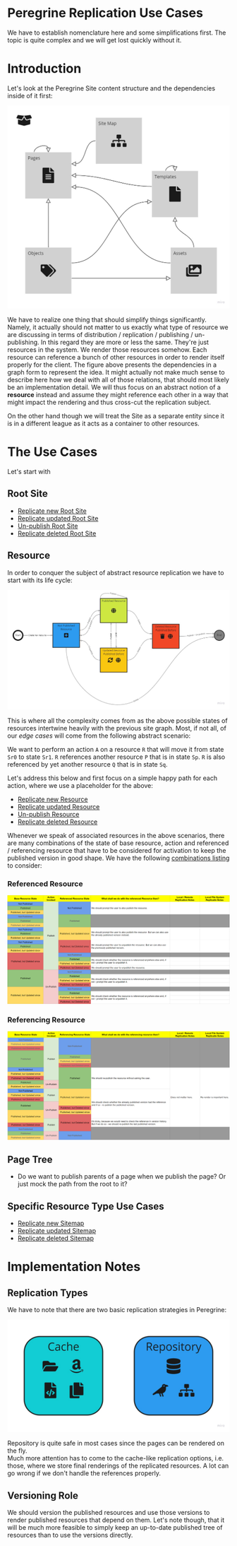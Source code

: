 # Peregrine Replication Use Cases

We have to establish nomenclature here and some simplifications first. The topic is quite complex and
we will get lost quickly without it.

# Introduction

Let's look at the Peregrine Site content structure and the dependencies inside of it first:

![Site](root-site.jpg)

We have to realize one thing that should simplify things significantly. Namely, it actually
should not matter to us exactly what type of resource we are discussing in terms of
distribution / replication / publishing / un-publishing. In this regard they are more or less the same.
They're just resources in the system. We render those resources somehow. Each resource can reference
a bunch of other resources in order to render itself properly for the client. The figure above presents
the dependencies in a graph form to represent the idea. It might actually not make much sense to describe
here how we deal with all of those relations, that should most likely be an implementation detail.
We will thus focus on an abstract notion of a **resource** instead and assume they might reference
each other in a way that might impact the rendering and thus cross-cut the replication subject.

On the other hand though we will treat the Site as a separate entity since it is in a different league
as it acts as a container to other resources.

# The Use Cases

Let's start with

## Root Site
* [Replicate new Root Site](root-site-new.md)
* [Replicate updated Root Site](root-site-updated.md)
* [Un-publish Root Site](root-site-unpublished.md)
* [Replicate deleted Root Site](root-site-deleted.md)

## Resource

In order to conquer the subject of abstract resource replication we have to start with its life cycle:

![Resource Life Cycle](resource-life-cycle.jpg)

This is where all the complexity comes from as the above possible states of resources intertwine heavily
with the previous site graph. Most, if not all, of our _edge cases_ will come from the following abstract
scenario:

We want to perform an action `A` on a resource `R` that will move it from state `Sr0` to state `Sr1`.
`R` references another resource `P` that is in state `Sp`.
`R` is also referenced by yet another resource `Q` that is in state `Sq`.

Let's address this below and first focus on a simple happy path for each action,
where we use a placeholder for the above:

* [Replicate new Resource](resource-new.md)
* [Replicate updated Resource](resource-updated.md)
* [Un-publish Resource](resource-unpublished.md)
* [Replicate deleted Resource](resource-deleted.md)

Whenever we speak of associated resources in the above scenarios, there are many combinations of the state
of base resource, action and referenced / referencing resource that have to be considered for activation
to keep the published version in good shape. We have the following
[combinations listing](https://docs.google.com/spreadsheets/d/1IYNtmZCszbP1S9TZV4ZzlinLnh7zlsnzsSlnYpwC3Bc) to consider:
### Referenced Resource
![Combinations = Edge Cases: Referenced Resources](referenced-resources.png)
### Referencing Resource
![Combinations = Edge Cases: Referencing Resources](referencing-resources.png)

## Page Tree
* Do we want to publish parents of a page when we publish the page? Or just mock the path from the root to it?

## Specific Resource Type Use Cases
* [Replicate new Sitemap](sitemap-new.md)
* [Replicate updated Sitemap](sitemap-updated.md)
* [Replicate deleted Sitemap](sitemap-deleted.md)

# Implementation Notes

## Replication Types
We have to note that there are two basic replication strategies in Peregrine:

![Replication Strategies](replication-types.jpg)

Repository is quite safe in most cases since the pages can be rendered on the fly.  
Much more attention has to come to the cache-like replication options, i.e. those, where we store
final renderings of the replicated resources. A lot can go wrong if we don't handle the references
properly.

## Versioning Role
We should version the published resources and use those versions to render published resources that depend on them.
Let's note though, that it will be much more feasible to simply keep an up-to-date published tree of resources
than to use the versions directly.

